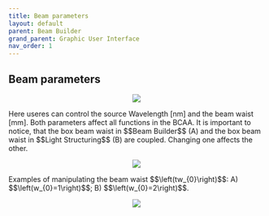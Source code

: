 ```yaml
---
title: Beam parameters
layout: default
parent: Beam Builder
grand_parent: Graphic User Interface
nav_order: 1
---
```

## [](#header-2)Beam parameters
<script id="MathJax-script" async src="https://cdn.jsdelivr.net/npm/mathjax@3/es5/tex-mml-chtml.js"></script>
<p align="center">
  <img src="/BCAA_tutorial/assets/images/Beam_parameters.png">
</p>
Here useres can control the source Wavelength [nm] and the beam waist [mm]. Both parameters affect all functions in the BCAA. It is important to notice, that the box beam waist in $$Beam Builder$$ (A) and the box beam waist in $$Light Structuring$$ (B) are coupled. Changing one affects the other.
<p align="center">
  <img src="/BCAA_tutorial/assets/images/Beam_waist_LS_BB.png">
</p>
Examples of manipulating the beam waist $$\left(tw_{0}\right)$$: A) $$\left(w_{0}=1\right)$$; B) $$\left(w_{0}=2\right)$$.
<p align="center">
  <img src="/BCAA_tutorial/assets/images/Beam_waist_example.png">
</p>
